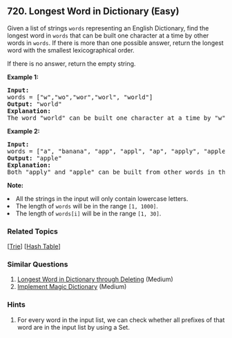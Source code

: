 <!--|This file generated by command(leetcode description); DO NOT EDIT.    |-->
<!--+----------------------------------------------------------------------+-->
<!--|@author    Openset <openset.wang@gmail.com>                           |-->
<!--|@link      https://github.com/openset                                 |-->
<!--|@home      https://github.com/openset/leetcode                        |-->
<!--+----------------------------------------------------------------------+-->

## 720. Longest Word in Dictionary (Easy)

<p>Given a list of strings <code>words</code> representing an English Dictionary, find the longest word in <code>words</code> that can be built one character at a time by other words in <code>words</code>.  If there is more than one possible answer, return the longest word with the smallest lexicographical order.</p>  If there is no answer, return the empty string.

<p><b>Example 1:</b><br />
<pre>
<b>Input:</b> 
words = ["w","wo","wor","worl", "world"]
<b>Output:</b> "world"
<b>Explanation:</b> 
The word "world" can be built one character at a time by "w", "wo", "wor", and "worl".
</pre>
</p>

<p><b>Example 2:</b><br />
<pre>
<b>Input:</b> 
words = ["a", "banana", "app", "appl", "ap", "apply", "apple"]
<b>Output:</b> "apple"
<b>Explanation:</b> 
Both "apply" and "apple" can be built from other words in the dictionary. However, "apple" is lexicographically smaller than "apply".
</pre>
</p>

<p><b>Note:</b>
<li>All the strings in the input will only contain lowercase letters.</li>
<li>The length of <code>words</code> will be in the range <code>[1, 1000]</code>.</li>
<li>The length of <code>words[i]</code> will be in the range <code>[1, 30]</code>.</li>
</p>

### Related Topics
  [[Trie](https://github.com/openset/leetcode/tree/master/tag/trie/README.md)]
  [[Hash Table](https://github.com/openset/leetcode/tree/master/tag/hash-table/README.md)]

### Similar Questions
  1. [Longest Word in Dictionary through Deleting](https://github.com/openset/leetcode/tree/master/problems/longest-word-in-dictionary-through-deleting) (Medium)
  1. [Implement Magic Dictionary](https://github.com/openset/leetcode/tree/master/problems/implement-magic-dictionary) (Medium)

### Hints
  1. For every word in the input list, we can check whether all prefixes of that word are in the input list by using a Set.
